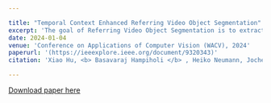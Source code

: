 ```yaml
---

title: "Temporal Context Enhanced Referring Video Object Segmentation"
excerpt: 'The goal of Referring Video Object Segmentation is to extract an object from a video clip based on a given expression. While previous methods have utilized the transformers multi-modal learning capabilities to aggregate information from different modalities, they have mainly focused on spatial information and paid less attention to temporal information. To enhance the learning of temporal information, we propose TCE-RVOS with a novel frame token fusion (FTF) structure and a novel instance query transformer (IQT). Our technical innovations maximize the potential information gain of videos over single images. Our contributions also include a new classification of two widely used validation datasets for investigation of challenging cases.'
date: 2024-01-04
venue: 'Conference on Applications of Computer Vision (WACV), 2024'
paperurl: '(https://ieeexplore.ieee.org/document/9320343)'
citation: 'Xiao Hu, <b> Basavaraj Hampiholi </b> , Heiko Neumann, Jochen Lang (2024). &quot;Temporal Context Enhanced Referring Video Object Segmentation .&quot; <i> WACV 2024 </i>'

---
```


[Download paper here](https://openaccess.thecvf.com/content/WACV2024/html/Hu_Temporal_Context_Enhanced_Referring_Video_Object_Segmentation_WACV_2024_paper.html)
